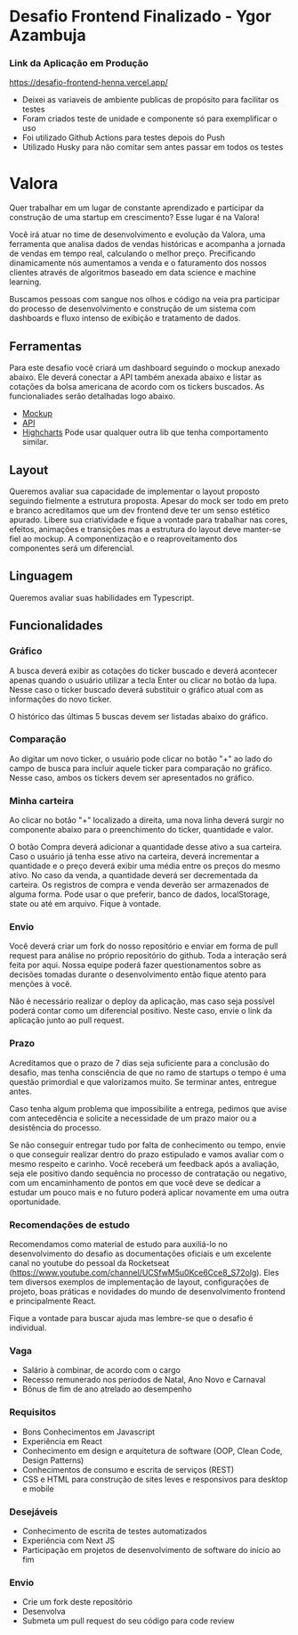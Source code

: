 # Desafio Frontend Finalizado - Ygor Azambuja

### Link da Aplicação em Produção

https://desafio-frontend-henna.vercel.app/

- Deixei as variaveis de ambiente publicas de propósito para facilitar os testes
- Foram criados teste de unidade e componente só para exemplificar o uso
- Foi utilizado Github Actions para testes depois do Push
- Utilizado Husky para não comitar sem antes passar em todos os testes

# Valora

Quer trabalhar em um lugar de constante aprendizado e participar da construção de uma startup em crescimento? Esse lugar é na Valora!

Você irá atuar no time de desenvolvimento e evolução da Valora, uma ferramenta que analisa dados de vendas históricas e acompanha a jornada de vendas em tempo real, calculando o melhor preço.
Precificando dinamicamente nós aumentamos a venda e o faturamento dos nossos clientes através de algoritmos baseado em data science e machine learning.

Buscamos pessoas com sangue nos olhos e código na veia pra participar do processo de desenvolvimento e construção de um sistema com dashboards e fluxo intenso de exibição e tratamento de dados.

## Ferramentas

Para este desafio você criará um dashboard seguindo o mockup anexado abaixo. Ele deverá conectar a API também anexada abaixo e listar as cotações da bolsa americana de acordo com os tickers buscados. As funcionaliades serão detalhadas logo abaixo.

- [Mockup](https://github.com/valora-org/desafio-frontend/blob/main/desafio-valora-dashboard.png)
- [API](https://financialmodelingprep.com/developer/docs/)
- [Highcharts](https://www.highcharts.com/demo/stock/intraday-candlestick) Pode usar qualquer outra lib que tenha comportamento similar.

## Layout

Queremos avaliar sua capacidade de implementar o layout proposto seguindo fielmente a estrutura proposta. Apesar do mock ser todo em preto e branco acreditamos que um dev frontend deve ter um senso estético apurado. Libere sua criatividade e fique a vontade para trabalhar nas cores, efeitos, animações e transições mas a estrutura do layout deve manter-se fiel ao mockup. A componentização e o reaproveitamento dos componentes será um diferencial.

## Linguagem

Queremos avaliar suas habilidades em Typescript.

## Funcionalidades

### Gráfico

A busca deverá exibir as cotações do ticker buscado e deverá acontecer apenas quando o usuário utilizar a tecla Enter ou clicar no botão da lupa. Nesse caso o ticker buscado deverá substituir o gráfico atual com as informações do novo ticker.

O histórico das últimas 5 buscas devem ser listadas abaixo do gráfico.

### Comparação

Ao digitar um novo ticker, o usuário pode clicar no botão "+" ao lado do campo de busca para incluir aquele ticker para comparação no gráfico. Nesse caso, ambos os tickers devem ser apresentados no gráfico.

### Minha carteira

Ao clicar no botão "+" localizado a direita, uma nova linha deverá surgir no componente abaixo para o preenchimento do ticker, quantidade e valor.

O botão Compra deverá adicionar a quantidade desse ativo a sua carteira. Caso o usuário já tenha esse ativo na carteira, deverá incrementar a quantidade e o preço deverá exibir uma média entre os preços do mesmo ativo. No caso da venda, a quantidade deverá ser decrementada da carteira.
Os registros de compra e venda deverão ser armazenados de alguma forma. Pode usar o que preferir, banco de dados, localStorage, state ou até em arquivo. Fique à vontade.

### Envio

Você deverá criar um fork do nosso repositório e enviar em forma de pull request para análise no próprio repositório do github. Toda a interação será feita por aqui. Nossa equipe poderá fazer questionamentos sobre as decisões tomadas durante o desenvolvimento então fique atento para menções à você.

Não é necessário realizar o deploy da aplicação, mas caso seja possível poderá contar como um diferencial positivo. Neste caso, envie o link da aplicação junto ao pull request.

### Prazo

Acreditamos que o prazo de 7 dias seja suficiente para a conclusão do desafio, mas tenha consciência de que no ramo de startups o tempo é uma questão primordial e que valorizamos muito. Se terminar antes, entregue antes.

Caso tenha algum problema que impossibilite a entrega, pedimos que avise com antecedência e solicite a necessidade de um prazo maior ou a desistência do processo.

Se não conseguir entregar tudo por falta de conhecimento ou tempo, envie o que conseguir realizar dentro do prazo estipulado e vamos avaliar com o mesmo respeito e carinho. Você receberá um feedback após a avaliação, seja ele positivo dando sequência no processo de contratação ou negativo, com um encaminhamento de pontos em que você deve se dedicar a estudar um pouco mais e no futuro poderá aplicar novamente em uma outra oportunidade.

### Recomendações de estudo

Recomendamos como material de estudo para auxiliá-lo no desenvolvimento do desafio as documentações oficiais e um excelente canal no youtube do pessoal da Rocketseat (https://www.youtube.com/channel/UCSfwM5u0Kce6Cce8_S72olg). Eles tem diversos exemplos de implementação de layout, configurações de projeto, boas práticas e novidades do mundo de desenvolvimento frontend e principalmente React.

Fique a vontade para buscar ajuda mas lembre-se que o desafio é individual.

### Vaga

- Salário à combinar, de acordo com o cargo
- Recesso remunerado nos períodos de Natal, Ano Novo e Carnaval
- Bônus de fim de ano atrelado ao desempenho

### Requisitos

- Bons Conhecimentos em Javascript
- Experiência em React
- Conhecimento em design e arquitetura de software (OOP, Clean Code, Design Patterns)
- Conhecimentos de consumo e escrita de serviços (REST)
- CSS e HTML para construção de sites leves e responsivos para desktop e mobile

### Desejáveis

- Conhecimento de escrita de testes automatizados
- Experiência com Next JS
- Participação em projetos de desenvolvimento de software do início ao fim

### Envio

- Crie um fork deste repositório
- Desenvolva
- Submeta um pull request do seu código para code review
